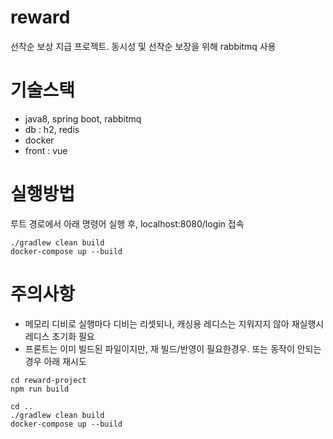 # reward

선착순 보상 지급 프로젝트.
동시성 및 선착순 보장을 위해 rabbitmq 사용

# 기술스택
- java8, spring boot, rabbitmq
- db : h2, redis
- docker 
- front : vue

# 실행방법
루트 경로에서 아래 명령어 실행 후, localhost:8080/login 접속
```
./gradlew clean build
docker-compose up --build
```

# 주의사항
- 메모리 디비로 실행마다 디비는 리셋되나, 캐싱용 레디스는 지워지지 않아 재실행시 레디스 초기화 필요
- 프론트는 이미 빌드된 파일이지만, 재 빌드/반영이 필요한경우. 또는 동작이 안되는경우 아래 재시도
```
cd reward-project
npm run build

cd ..
./gradlew clean build
docker-compose up --build
```

